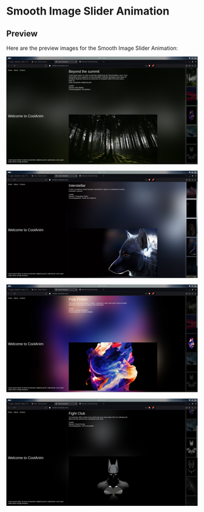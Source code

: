 # Smooth Image Slider Animation

## Preview

Here are the preview images for the Smooth Image Slider Animation:

![Image 1](preview/Screenshot%20from%202024-10-05%2016-25-05.png)  


![Image 2](preview/Screenshot%20from%202024-10-05%2016-26-30.png)


![Image 3](preview/Screenshot%20from%202024-10-05%2016-26-56.png)  


![Image 4](preview/Screenshot%20from%202024-10-05%2016-27-22.png)  
